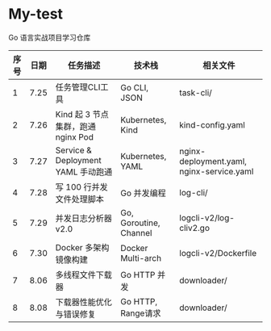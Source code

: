 # My-test

Go 语言实战项目学习仓库

| 序号 | 日期 | 任务描述 | 技术栈 | 相关文件 |
|------|------|----------|---------|----------|
| 1 | 7.25 | 任务管理CLI工具 | Go CLI, JSON | task-cli/ |
| 2 | 7.26 | Kind 起 3 节点集群，跑通 nginx Pod | Kubernetes, Kind | kind-config.yaml |
| 3 | 7.27 | Service & Deployment YAML 手动跑通 | Kubernetes, YAML | nginx-deployment.yaml, nginx-service.yaml |
| 4 | 7.28 | 写 100 行并发文件处理脚本 | Go 并发编程 | log-cli/ |
| 5 | 7.29 | 并发日志分析器 v2.0 | Go, Goroutine, Channel | logcli-v2/log-cliv2.go |
| 6 | 7.30 | Docker 多架构镜像构建 | Docker Multi-arch | logcli-v2/Dockerfile |
| 7 | 8.06 | 多线程文件下载器 | Go HTTP 并发 | downloader/ |
| 8 | 8.08 | 下载器性能优化与错误修复 | Go HTTP, Range请求 | downloader/ |
